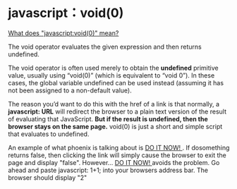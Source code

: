 # javascript：void(0)

[What does "javascript:void(0)" mean?](https://stackoverflow.com/questions/1291942/what-does-javascriptvoid0-mean)


The void operator evaluates the given expression and then returns undefined.

The void operator is often used merely to obtain the **undefined** primitive value, usually using “void(0)” (which is equivalent to “void 0”). In these cases, the global variable undefined can be used instead (assuming it has not been assigned to a non-default value).

The reason you’d want to do this with the href of a link is that normally, a **javascript: URL** will redirect the browser to a plain text version of the result of evaluating that JavaScript. **But if the result is undefined, then the browser stays on the same page.** void(0) is just a short and simple script that evaluates to undefined.

An example of what phoenix is talking about is <a href="javascript: dosomething();">DO IT NOW! </a>. If dosomething returns false, then clicking the link will simply cause the browser to exit the page and display "false". However... <a href="javascript: dosomething(); void(0)">DO IT NOW! </a> avoids the problem. Go ahead and paste javascript: 1+1; into your browsers address bar. The browser should display "2"